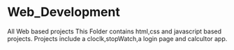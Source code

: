 # Web_Development
All Web based projects
This Folder contains html,css and javascript based projects.
Projects include a cloclk,stopWatch,a login page and calcultor app.

